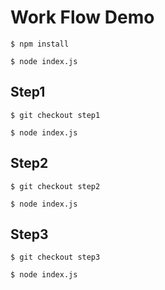 # Work Flow Demo

    $ npm install

    $ node index.js

## Step1

    $ git checkout step1

    $ node index.js

## Step2

    $ git checkout step2

    $ node index.js

## Step3

    $ git checkout step3

    $ node index.js

